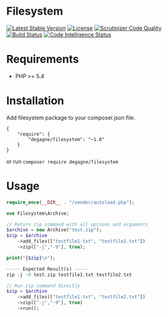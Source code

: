 Filesystem
==========

[![Latest Stable Version](https://img.shields.io/packagist/v/degagne/filesystem.svg?style=flat-square)](https://packagist.org/packages/degagne/filesystem) [![License](https://poser.pugx.org/degagne/filesystem/license)](https://packagist.org/packages/degagne/filesystem) [![Scrutinizer Code Quality](https://scrutinizer-ci.com/g/degagne/filesystem/badges/quality-score.png?b=master)](https://scrutinizer-ci.com/g/degagne/filesystem/?branch=master) [![Build Status](https://scrutinizer-ci.com/g/degagne/filesystem/badges/build.png?b=master)](https://scrutinizer-ci.com/g/degagne/filesystem/build-status/master) [![Code Intelligence Status](https://scrutinizer-ci.com/g/degagne/filesystem/badges/code-intelligence.svg?b=master)](https://scrutinizer-ci.com/code-intelligence)

Requirements
============

* PHP >= 5.4

Installation
============

Add filesystem package to your composer.json file.
```
{
    "require": {
        "degagne/filesystem": "~1.0"
    }
}
```

or run
```composer require degagne/filesystem```

Usage
=====

```php
require_once(__DIR__ . "/vendor/autoload.php");

use Filesystem\Archive;

// Return zip command with all options and arguments
$archive = new Archive("test.zip");
$zip = $archive
    ->add_files(["testfile1.txt", "testfile2.txt"])
    ->zip(["-j","-9"], true);

print("{$zip}\n");

----- Expected Result(s) -----
zip -j -9 test.zip testfile1.txt testfile2.txt

// Run zip command directly
$zip = $archive
    ->add_files(["testfile1.txt", "testfile2.txt"])
    ->zip(["-j","-9"], true)
    ->run();
```
